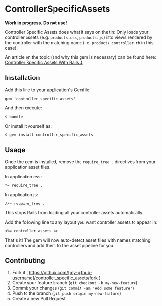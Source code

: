 # ControllerSpecificAssets

**Work in progress. Do not use!**

Controller Specific Assets does what it says on the tin: Only loads your controller assets (e.g. `products.css`, `products.js`) into views rendered by the controller with the matching name (i.e. `products_controller.rb` in this case).

An article on the topic (and why this gem is necessary) can be found here: [Controller Specific Assets With Rails 4](http://theflyingdeveloper.com/controller-specific-assets-with-rails-4/)

## Installation

Add this line to your application's Gemfile:

    gem 'controller_specific_assets'

And then execute:

    $ bundle

Or install it yourself as:

    $ gem install controller_specific_assets

## Usage

Once the gem is installed, remove the `require_tree .` directives from your application asset files.

In application.css:

    *= require_tree .

In application.js:

    //= require_tree .

This stops Rails from loading all your controller assets automatically.

Add the following line to any layout you want controller assets to appear in:

    <%= controller_assets %>

That's it! The gem will now auto-detect asset files with names matching controllers and add them to the asset pipeline for you.

## Contributing

1. Fork it ( https://github.com/[my-github-username]/controller_specific_assets/fork )
2. Create your feature branch (`git checkout -b my-new-feature`)
3. Commit your changes (`git commit -am 'Add some feature'`)
4. Push to the branch (`git push origin my-new-feature`)
5. Create a new Pull Request
